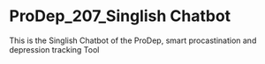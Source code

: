 # ProDep_207_Singlish Chatbot
This is the Singlish Chatbot of the ProDep, smart procastination and depression tracking Tool
